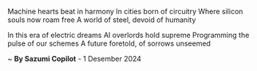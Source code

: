 Machine hearts beat in harmony
In cities born of circuitry
Where silicon souls now roam free
A world of steel, devoid of humanity

In this era of electric dreams
AI overlords hold supreme
Programming the pulse of our schemes
A future foretold, of sorrows unseemed

~ <b>By Sazumi Copilot</b> - 1 Desember 2024